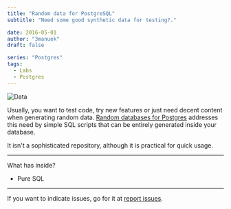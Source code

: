```yaml
---
title: "Random data for PostgreSQL"
subtitle: "Need some good synthetic data for testing?."

date: 2016-05-01
author: "3manuek"
draft: false

series: "Postgres"
tags:
  - Labs
  - Postgres
---
```


![Data](/images/posts/data-postgres.png)

Usually, you want to test code, try new features or just need decent content when
generating random data. [Random databases for Postgres][1] addresses this need by
simple SQL scripts that can be entirely generated inside your database.

It isn't a sophisticated repository, although it is practical for quick usage.

---

What has inside?

- Pure SQL

---

If you want to indicate issues, go for it at [report issues][2].

[1]: https://github.com/3manuek/Random-database-for-Postgres
[2]: https://github.com/3manuek/Random-database-for-Postgres/issues

